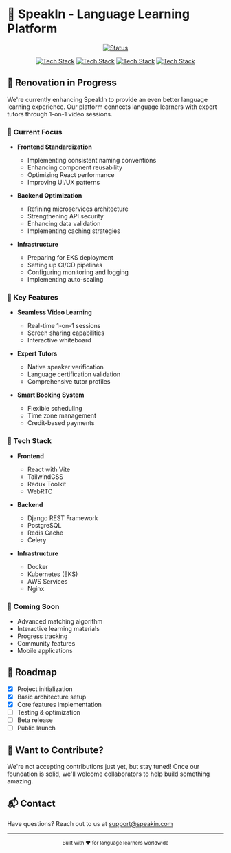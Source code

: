 # 🌟 SpeakIn - Language Learning Platform

<div align="center">

[![Status](https://img.shields.io/badge/Status-Under%20Development-yellow?style=for-the-badge)](https://github.com/yourusername/speakin)

[![Tech Stack](https://img.shields.io/badge/Frontend-React-blue?style=for-the-badge&logo=react)](https://reactjs.org/)
[![Tech Stack](https://img.shields.io/badge/Backend-Django-green?style=for-the-badge&logo=django)](https://www.djangoproject.com/)
[![Tech Stack](https://img.shields.io/badge/Database-PostgreSQL-blue?style=for-the-badge&logo=postgresql)](https://www.postgresql.org/)
[![Tech Stack](https://img.shields.io/badge/Architecture-Microservices-orange?style=for-the-badge&logo=kubernetes)](https://microservices.io/)

</div>

## 🚧 Renovation in Progress

We're currently enhancing SpeakIn to provide an even better language learning experience. Our platform connects language learners with expert tutors through 1-on-1 video sessions.

### 🎯 Current Focus

- **Frontend Standardization**
  - Implementing consistent naming conventions
  - Enhancing component reusability
  - Optimizing React performance
  - Improving UI/UX patterns

- **Backend Optimization**
  - Refining microservices architecture
  - Strengthening API security
  - Enhancing data validation
  - Implementing caching strategies

- **Infrastructure**
  - Preparing for EKS deployment
  - Setting up CI/CD pipelines
  - Configuring monitoring and logging
  - Implementing auto-scaling

### 🌟 Key Features

- **Seamless Video Learning**
  - Real-time 1-on-1 sessions
  - Screen sharing capabilities
  - Interactive whiteboard

- **Expert Tutors**
  - Native speaker verification
  - Language certification validation
  - Comprehensive tutor profiles

- **Smart Booking System**
  - Flexible scheduling
  - Time zone management
  - Credit-based payments

### 🔧 Tech Stack

- **Frontend**
  - React with Vite
  - TailwindCSS
  - Redux Toolkit
  - WebRTC

- **Backend**
  - Django REST Framework
  - PostgreSQL
  - Redis Cache
  - Celery

- **Infrastructure**
  - Docker
  - Kubernetes (EKS)
  - AWS Services
  - Nginx

### 🚀 Coming Soon

- Advanced matching algorithm
- Interactive learning materials
- Progress tracking
- Community features
- Mobile applications

## 📅 Roadmap

- [x] Project initialization
- [x] Basic architecture setup
- [x] Core features implementation
- [ ] Testing & optimization
- [ ] Beta release
- [ ] Public launch

## 👷 Want to Contribute?

We're not accepting contributions just yet, but stay tuned! Once our foundation is solid, we'll welcome collaborators to help build something amazing.

## 📬 Contact

Have questions? Reach out to us at [support@speakin.com](mailto:support@speakin.com)

---

<div align="center">
  <sub>Built with ❤️ for language learners worldwide</sub>
</div>